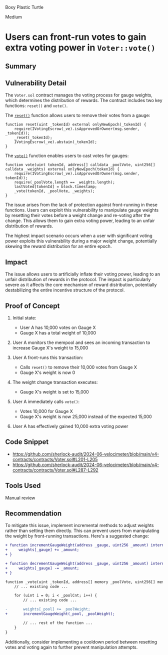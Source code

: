 Boxy Plastic Turtle

Medium

# Users can front-run votes to gain extra voting power in `Voter::vote()`

## Summary

## Vulnerability Detail
The `Voter.sol` contract manages the voting process for gauge weights, which determines the distribution of rewards. The contract includes two key functions: `reset()` and `vote()`. 

The [`reset()`](https://github.com/sherlock-audit/2024-06-velocimeter/blob/main/v4-contracts/contracts/Voter.sol#L201-L205) function allows users to remove their votes from a gauge:

```solidity
function reset(uint _tokenId) external onlyNewEpoch(_tokenId) {
    require(IVotingEscrow(_ve).isApprovedOrOwner(msg.sender, _tokenId));
    _reset(_tokenId);
    IVotingEscrow(_ve).abstain(_tokenId);
}
```

The [`vote()`](https://github.com/sherlock-audit/2024-06-velocimeter/blob/main/v4-contracts/contracts/Voter.sol#L287-L292) function enables users to cast votes for gauges:

```solidity
function vote(uint tokenId, address[] calldata _poolVote, uint256[] calldata _weights) external onlyNewEpoch(tokenId) {
    require(IVotingEscrow(_ve).isApprovedOrOwner(msg.sender, tokenId));
    require(_poolVote.length == _weights.length);
    lastVoted[tokenId] = block.timestamp;
    _vote(tokenId, _poolVote, _weights);
}
```

The issue arises from the lack of protection against front-running in these functions. Users can exploit this vulnerability to manipulate gauge weights by resetting their votes before a weight change and re-voting after the change. This allows them to gain extra voting power, leading to an unfair distribution of rewards.

The highest impact scenario occurs when a user with significant voting power exploits this vulnerability during a major weight change, potentially skewing the reward distribution for an entire epoch.

## Impact
The issue allows users to artificially inflate their voting power, leading to an unfair distribution of rewards in the protocol.  The impact is particularly severe as it affects the core mechanism of reward distribution, potentially destabilizing the entire incentive structure of the protocol.

## Proof of Concept
1. Initial state:
   - User A has 10,000 votes on Gauge X
   - Gauge X has a total weight of 10,000

2. User A monitors the mempool and sees an incoming transaction to increase Gauge X's weight to 15,000

3. User A front-runs this transaction:
   - Calls `reset()` to remove their 10,000 votes from Gauge X
   - Gauge X's weight is now 0

4. The weight change transaction executes:
   - Gauge X's weight is set to 15,000

5. User A immediately calls `vote()`:
   - Votes 10,000 for Gauge X
   - Gauge X's weight is now 25,000 instead of the expected 15,000

6. User A has effectively gained 10,000 extra voting power

## Code Snippet
- https://github.com/sherlock-audit/2024-06-velocimeter/blob/main/v4-contracts/contracts/Voter.sol#L201-L205
- https://github.com/sherlock-audit/2024-06-velocimeter/blob/main/v4-contracts/contracts/Voter.sol#L287-L292

## Tools Used
Manual review

## Recommendation

To mitigate this issue, implement incremental methods to adjust weights rather than setting them directly. This can prevent users from manipulating the weight by front-running transactions. Here's a suggested change:

```diff
+ function incrementGaugeWeight(address _gauge, uint256 _amount) internal {
+     weights[_gauge] += _amount;
+ }

+ function decrementGaugeWeight(address _gauge, uint256 _amount) internal {
+     weights[_gauge] -= _amount;
+ }

function _vote(uint _tokenId, address[] memory _poolVote, uint256[] memory _weights) internal {
    // ... existing code ...

    for (uint i = 0; i < _poolCnt; i++) {
        // ... existing code ...

-       weights[_pool] += _poolWeight;
+       incrementGaugeWeight(_pool, _poolWeight);

        // ... rest of the function ...
    }
}
```

Additionally, consider implementing a cooldown period between resetting votes and voting again to further prevent manipulation attempts.